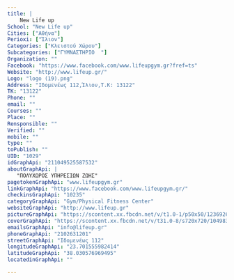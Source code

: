 ```yaml
---
title: |
    New Life up
School: "New Life up"
Cities: ["Αθήνα"]
Perioxi: ["Ίλιον"]
Categories: ["Κλειστού Χώρου"]
Subcategories: ["ΓΥΜΝΑΣΤΗΡΙΟ  "]
Organization: ""
Facebook: "https://www.facebook.com/www.lifeupgym.gr?fref=ts"
Website: "http://www.lifeup.gr/"
Logo: "logo (19).png"
Address: "Ιδομενέως 112,Ίλιον,Τ.Κ: 13122"
TK: "13122"
Phone: ""
email: ""
Courses: ""
Place: ""
Rensponsible: ""
Verified: ""
mobile: ""
type: ""
toPublish: ""
UID: "1029"
idGraphApi: "211049525587532"
aboutGraphApi: | 
   "ΠΟΛΥΧΩΡΟΣ ΥΠΗΡΕΣΙΩΝ ΖΩΗΣ"
pagetokenGraphApi: "www.lifeupgym.gr"
linkGraphApi: "https://www.facebook.com/www.lifeupgym.gr/"
checkinsGraphApi: "10235"
categoryGraphApi: "Gym/Physical Fitness Center"
websiteGraphApi: "http://www.lifeup.gr"
pictureGraphApi: "https://scontent.xx.fbcdn.net/v/t1.0-1/p50x50/12369266_1283863274972813_6402932506970776651_n.jpg?oh=4f03524124248103c55bde2853a635c8&amp;oe=5B434EBD"
coverGraphApi: "https://scontent.xx.fbcdn.net/v/t31.0-8/s720x720/10498398_922714971087647_1633724053593266824_o.jpg?oh=fbd0021f513417c990d6c3fda1fda4dd&amp;oe=5B47D0C8"
emailsGraphApi: "info@lifeup.gr"
phoneGraphApi: "2102631201"
streetGraphApi: "Ιδομενέως 112"
longitudeGraphApi: "23.701555982414"
latitudeGraphApi: "38.030576969495"
locatedinGraphApi: ""

---
```




